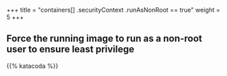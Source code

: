 +++
title = "containers[] .securityContext .runAsNonRoot == true"
weight = 5
+++

## Force the running image to run as a non-root user to ensure least privilege



{{% katacoda %}}
